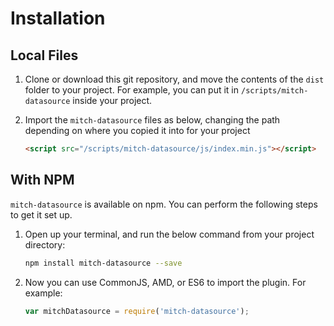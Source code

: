 # Installation

## Local Files

1. Clone or download this git repository, and move the contents of the `dist` folder to your project. For example, you can put it in `/scripts/mitch-datasource` inside your project.

2. Import the `mitch-datasource` files as below, changing the path depending on where you copied it into for your project
   ```html
   <script src="/scripts/mitch-datasource/js/index.min.js"></script>
   ```

## With NPM

`mitch-datasource` is available on npm. You can perform the following steps to get it set up.

1. Open up your terminal, and run the below command from your project directory:
   ```bash
   npm install mitch-datasource --save
   ```

2. Now you can use CommonJS, AMD, or ES6 to import the plugin. For example:
   ```JavaScript
   var mitchDatasource = require('mitch-datasource');
   ```